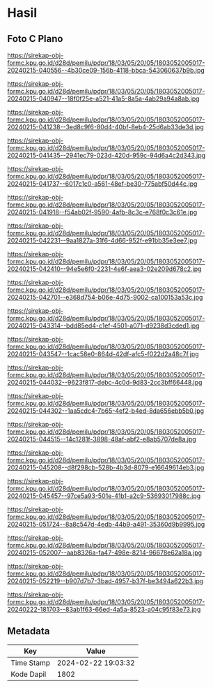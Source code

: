 # Hasil

## Foto C Plano

https://sirekap-obj-formc.kpu.go.id/d28d/pemilu/pdpr/18/03/05/20/05/1803052005017-20240215-040556--4b30ce09-156b-4118-bbca-543060637b9b.jpg

https://sirekap-obj-formc.kpu.go.id/d28d/pemilu/pdpr/18/03/05/20/05/1803052005017-20240215-040947--18f0f25e-a521-41a5-8a5a-4ab29a94a8ab.jpg

https://sirekap-obj-formc.kpu.go.id/d28d/pemilu/pdpr/18/03/05/20/05/1803052005017-20240215-041238--3ed8c9f6-80d4-40bf-8eb4-25d6ab33de3d.jpg

https://sirekap-obj-formc.kpu.go.id/d28d/pemilu/pdpr/18/03/05/20/05/1803052005017-20240215-041435--2941ec79-023d-420d-959c-94d6a4c2d343.jpg

https://sirekap-obj-formc.kpu.go.id/d28d/pemilu/pdpr/18/03/05/20/05/1803052005017-20240215-041737--6017c1c0-a561-48ef-be30-775abf50d44c.jpg

https://sirekap-obj-formc.kpu.go.id/d28d/pemilu/pdpr/18/03/05/20/05/1803052005017-20240215-041918--f54ab02f-9590-4afb-8c3c-e768f0c3c61e.jpg

https://sirekap-obj-formc.kpu.go.id/d28d/pemilu/pdpr/18/03/05/20/05/1803052005017-20240215-042231--9aa1827a-31f6-4d66-952f-e91bb35e3ee7.jpg

https://sirekap-obj-formc.kpu.go.id/d28d/pemilu/pdpr/18/03/05/20/05/1803052005017-20240215-042410--94e5e6f0-2231-4e6f-aea3-02e209d678c2.jpg

https://sirekap-obj-formc.kpu.go.id/d28d/pemilu/pdpr/18/03/05/20/05/1803052005017-20240215-042701--e368d754-b06e-4d75-9002-ca100153a53c.jpg

https://sirekap-obj-formc.kpu.go.id/d28d/pemilu/pdpr/18/03/05/20/05/1803052005017-20240215-043314--bdd85ed4-c1ef-4501-a071-d9238d3cded1.jpg

https://sirekap-obj-formc.kpu.go.id/d28d/pemilu/pdpr/18/03/05/20/05/1803052005017-20240215-043547--1cac58e0-864d-42df-afc5-f022d2a48c7f.jpg

https://sirekap-obj-formc.kpu.go.id/d28d/pemilu/pdpr/18/03/05/20/05/1803052005017-20240215-044032--9623f817-debc-4c0d-9d83-2cc3bff66448.jpg

https://sirekap-obj-formc.kpu.go.id/d28d/pemilu/pdpr/18/03/05/20/05/1803052005017-20240215-044302--1aa5cdc4-7b65-4ef2-b4ed-8da656ebb5b0.jpg

https://sirekap-obj-formc.kpu.go.id/d28d/pemilu/pdpr/18/03/05/20/05/1803052005017-20240215-044515--14c1281f-3898-48af-abf2-e8ab5707de8a.jpg

https://sirekap-obj-formc.kpu.go.id/d28d/pemilu/pdpr/18/03/05/20/05/1803052005017-20240215-045208--d8f298cb-528b-4b3d-8079-e16649614eb3.jpg

https://sirekap-obj-formc.kpu.go.id/d28d/pemilu/pdpr/18/03/05/20/05/1803052005017-20240215-045457--97ce5a93-501e-41b1-a2c9-53693017988c.jpg

https://sirekap-obj-formc.kpu.go.id/d28d/pemilu/pdpr/18/03/05/20/05/1803052005017-20240215-051724--8a8c547d-4edb-44b9-a491-35360d9b9995.jpg

https://sirekap-obj-formc.kpu.go.id/d28d/pemilu/pdpr/18/03/05/20/05/1803052005017-20240215-052007--aab8326a-fa47-498e-8214-96678e62a18a.jpg

https://sirekap-obj-formc.kpu.go.id/d28d/pemilu/pdpr/18/03/05/20/05/1803052005017-20240215-052219--b907d7b7-3bad-4957-b37f-be3494a622b3.jpg

https://sirekap-obj-formc.kpu.go.id/d28d/pemilu/pdpr/18/03/05/20/05/1803052005017-20240222-181703--83ab1f63-66ed-4a5a-8523-a04c95f83e73.jpg


## Metadata

| Key        | Value               |
| ---------- | ------------------- |
| Time Stamp | 2024-02-22 19:03:32 |
| Kode Dapil | 1802                |



